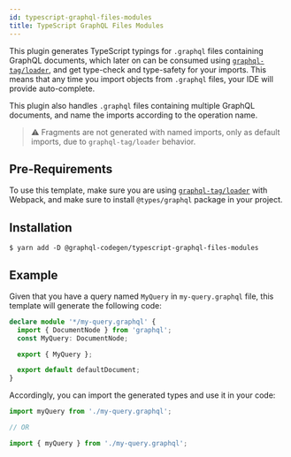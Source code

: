 ```yaml
---
id: typescript-graphql-files-modules
title: TypeScript GraphQL Files Modules
---
```


This plugin generates TypeScript typings for `.graphql` files containing GraphQL documents, which later on can be consumed using [`graphql-tag/loader`](https://github.com/apollographql/graphql-tag#webpack-preprocessing-with-graphql-tagloader), and get type-check and type-safety for your imports. This means that any time you import objects from `.graphql` files, your IDE will provide auto-complete.

This plugin also handles `.graphql` files containing multiple GraphQL documents, and name the imports according to the operation name.

> ⚠ Fragments are not generated with named imports, only as default imports, due to `graphql-tag/loader` behavior.

## Pre-Requirements

To use this template, make sure you are using [`graphql-tag/loader`](https://github.com/apollographql/graphql-tag#webpack-preprocessing-with-graphql-tagloader) with Webpack, and make sure to install `@types/graphql` package in your project.

## Installation

    $ yarn add -D @graphql-codegen/typescript-graphql-files-modules 

## Example

Given that you have a query named `MyQuery` in `my-query.graphql` file, this template will generate the following code:

```typescript
declare module '*/my-query.graphql' {
  import { DocumentNode } from 'graphql';
  const MyQuery: DocumentNode;

  export { MyQuery };

  export default defaultDocument;
}
```

Accordingly, you can import the generated types and use it in your code:

```ts
import myQuery from './my-query.graphql';

// OR

import { myQuery } from './my-query.graphql';
```
